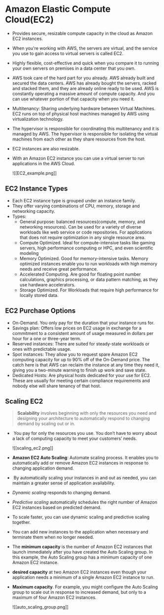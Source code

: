 # Amazon Elastic Compute Cloud(EC2)
- Provides secure, resizable compute capacity in the cloud as Amazon EC2 instances.
- When you're working with AWS, the servers are virtual, and the service you use to gain access to virtual servers is called EC2.
- Highly flexible, cost-effective and quick when you compare it to running your own servers on premises in a data center that you own.
- AWS took care of the hard part for you already. AWS already built and secured the data centers. AWS has already bought the servers, racked and stacked them, and they are already online ready to be used. AWS is constantly operating a massive amount of compute capacity. And you can use whatever portion of that capacity when you need it.
- Multitenancy: Sharing underlying hardware between Virtual Machines. EC2 runs on top of physical host machines managed by AWS using virtualization technology.
- The hypervisor is responsible for coordinating this multitenancy and it is managed by AWS. The hypervisor is responsible for isolating the virtual machines from each other as they share resources from the host.
- EC2 instances are also resizable.
- With an Amazon EC2 instance you can use a virtual server to run applications in the AWS Cloud.

	![[EC2_example.png]]

## EC2 Instance Types
- Each EC2 instance type is grouped under an instance family.
- They offer varying combinations of CPU, memory, storage and networking capacity.
- Types:
	- General purpose: balanced resources(compute, memory, and networking resources). Can be used for a variety of diverse workloads like web service or code repositories. For applications that does not require optimization in any single resource area.
	- Compute Optimized. Ideal for compute-intensive tasks like gaming servers, high performance computing or HPC, and even scientific modeling
	- Memory Optimized. Good for memory-intensive tasks. Memory optimized instances enable you to run workloads with high memory needs and receive great performance.
	- Accelerated Computing. Are good for floating point number calculations, graphics processing, or data pattern matching, as they use hardware accelerators.
	- Storage Optimized. For Workloads that require high performance for locally stored data.


## EC2 Purchase Options
- On-Demand. You only pay for the duration that your instance runs for.
- Savings plan: Offers low prices on EC2 usage in exchange for a commitment to a consistent amount of usage measured in dollars per hour for a one or three-year term.
- Reserved instances: There are suited for steady-state workloads or ones with predictable usage.
- Spot instances: They allow you to request spare Amazon EC2 computing capacity for up to 90% off of the On-Demand price. The catch here is that AWS can reclaim the instance at any time they need it, giving you a two-minute warning to finish up work and save state.
- Dedicated Hosts: Are physical hosts dedicated for your use for EC2. These are usually for meeting certain compliance requirements and nobody else will share tenancy of that host.

## Scaling EC2
> **Scalability** involves beginning with only the resources you need and designing your architecture to automatically respond to changing demand by scaling out or in.
-  You pay for only the resources you use. You don’t have to worry about a lack of computing capacity to meet your customers’ needs.

	![[scaling_ec2.png]]

- **Amazon EC2 Auto Scaling**: Automate scaling process. It enables you to automatically add or remove Amazon EC2 instances in response to changing application demand.
-  By automatically scaling your instances in and out as needed, you can maintain a greater sense of application availability.
- _Dynamic scaling_ responds to changing demand. 
- _Predictive scaling_ automatically schedules the right number of Amazon EC2 instances based on predicted demand.
- To scale faster, you can use dynamic scaling and predictive scaling together.
- You can add new instances to the application when necessary and terminate them when no longer needed.
- The **minimum capacity** is the number of Amazon EC2 instances that launch immediately after you have created the Auto Scaling group. In this example, the Auto Scaling group has a minimum capacity of one Amazon EC2 instance.
- **desired capacity** at two Amazon EC2 instances even though your application needs a minimum of a single Amazon EC2 instance to run.
- **Maximum capacity**. For example, you might configure the Auto Scaling group to scale out in response to increased demand, but only to a maximum of four Amazon EC2 instances.

	![[auto_scaling_group.png]]